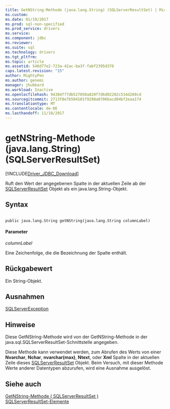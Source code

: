 ```yaml
---
title: GetNString-Methode (java.lang.String) (SQLServerResultSet) | Microsoft Docs
ms.custom: 
ms.date: 01/19/2017
ms.prod: sql-non-specified
ms.prod_service: drivers
ms.service: 
ms.component: jdbc
ms.reviewer: 
ms.suite: sql
ms.technology: drivers
ms.tgt_pltfrm: 
ms.topic: article
ms.assetid: 546d77e2-723a-42ac-ba3f-fabf2395d376
caps.latest.revision: "15"
author: MightyPen
ms.author: genemi
manager: jhubbard
ms.workload: Inactive
ms.openlocfilehash: 94384f77db527050a820f7d6d02202c534d269cd
ms.sourcegitcommit: 2713f8e7b504101f9298a0706bacd84bf2eaa174
ms.translationtype: MT
ms.contentlocale: de-DE
ms.lasthandoff: 11/18/2017
---
```

# <a name="getnstring-method-javalangstring-sqlserverresultset"></a>getNString-Methode (java.lang.String) (SQLServerResultSet)
[!INCLUDE[Driver_JDBC_Download](../../../includes/driver_jdbc_download.md)]

  Ruft den Wert der angegebenen Spalte in der aktuellen Zeile ab der [SQLServerResultSet](../../../connect/jdbc/reference/sqlserverresultset-class.md) Objekt als ein java.lang.String-Objekt.  
  
## <a name="syntax"></a>Syntax  
  
```  
  
public java.lang.String getNString(java.lang.String columnLabel)  
```  
  
#### <a name="parameters"></a>Parameter  
 *columnLabel*  
  
 Eine Zeichenfolge, die die Bezeichnung der Spalte enthält.  
  
## <a name="return-value"></a>Rückgabewert  
 Ein String-Objekt.  
  
## <a name="exceptions"></a>Ausnahmen  
 [SQLServerException](../../../connect/jdbc/reference/sqlserverexception-class.md)  
  
## <a name="remarks"></a>Hinweise  
 Diese GetNString-Methode wird von der GetNString-Methode in der java.sql.SQLServerResultSet-Schnittstelle angegeben.  
  
 Diese Methode kann verwendet werden, zum Abrufen des Werts von einer **Nvarchar**, **Nchar**, **nvarchar(max)**, **Ntext**, oder **Xml** Spalte in der aktuellen Zeile dieses [SQLServerResultSet](../../../connect/jdbc/reference/sqlserverresultset-class.md) Objekt. Beim Versuch, mit dieser Methode Werte anderer Datentypen abzurufen, wird eine Ausnahme ausgelöst.  
  
## <a name="see-also"></a>Siehe auch  
 [GetNString-Methode &#40; SQLServerResultSet &#41;](../../../connect/jdbc/reference/getnstring-method-sqlserverresultset.md)   
 [SQLServerResultSet-Elemente](../../../connect/jdbc/reference/sqlserverresultset-members.md)  
  
  
